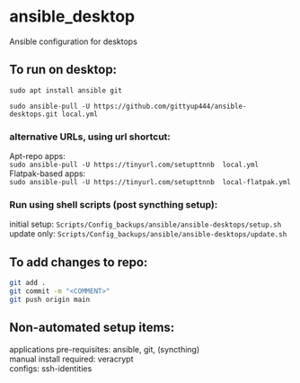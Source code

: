 # ansible_desktop
Ansible configuration for desktops  
  
## To run on desktop:  
  
`sudo apt install ansible git`  
  
`sudo ansible-pull -U https://github.com/gittyup444/ansible-desktops.git local.yml`  
  
### alternative URLs, using url shortcut:  
  
Apt-repo apps:  
`sudo ansible-pull -U https://tinyurl.com/setupttnnb  local.yml`  
Flatpak-based apps:  
`sudo ansible-pull -U https://tinyurl.com/setupttnnb  local-flatpak.yml`  
  
### Run using shell scripts (post syncthing setup):  
initial setup: `Scripts/Config_backups/ansible/ansible-desktops/setup.sh`  
update only: `Scripts/Config_backups/ansible/ansible-desktops/update.sh`  
  
## To add changes to repo:  
```bash
git add .  
git commit -m "<COMMENT>"  
git push origin main  
```


  
## Non-automated setup items:   
applications pre-requisites: ansible, git, (syncthing)  
manual install required: veracrypt  
configs: ssh-identities  
